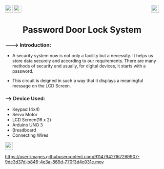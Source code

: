 <div>
<a href="https://www.arduino.cc/"><img src="https://img.shields.io/badge/MicroController%3A-Arduino%20UNO%203-green[700]"height="25" align="left"></a>
<a href="https://www.tinkercad.com/things/077OPp6fBwy-password-door-lock-system-using-4x4-keypad/editel"><img src="https://img.shields.io/badge/Simulation:-Click%20to%20Simulate -blue" height="25"></a>
<a href="https://www.microchip.com/en-us/product/ATmega328P"><img src="https://img.shields.io/badge/Processor%3A-Atmega328P-black" height="25" align="right"></a>
</div>

<div align="center">
   <h1>Password Door Lock System</h1>
</div>

### ---> Introduction:
- A security system now is not only a facility but a necessity. It helps us store data securely and according to our requirements. There are many methods of security and usually, for digital devices, it starts with a password. 

- This circuit is deigned in such a way that it displays a meaningful message on the LCD Screen.

### --> Device Used:
- Keypad (4x4)
- Servo Motor
- LCD Screen(16 x 2)
- Arduino UNO 3
- Breadboard
- Connecting Wires

<a href="https://www.tinkercad.com/things/077OPp6fBwy-password-door-lock-system-using-4x4-keypad/editel"><img src="https://img.shields.io/badge/Simulation:-Click%20to%20Simulate -blue" height="25" ></a>


https://user-images.githubusercontent.com/91147942/167269907-9dc3d37d-b846-4e3a-869d-770f3d4c031e.mov






